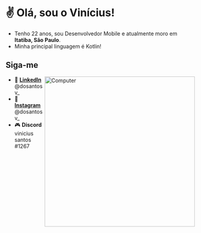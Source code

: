 # ✌ Olá, sou o Vinícius!

- Tenho 22 anos, sou Desenvolvedor Mobile e atualmente moro em **Itatiba, São Paulo**.
- Minha principal linguagem é Kotlin!
 
## Siga-me

<img src="https://raw.githubusercontent.com/MicaelliMedeiros/micaellimedeiros/master/image/computer-illustration.png" min-width="400px" max-width="400px" width="400px" align="right" alt="Computer">

- 💼 **[LinkedIn](https://www.linkedin.com/in/win%C3%ADcius-ferreira-dos-santos-a58952214/)** @dosantosv_
- 📸 **[Instagram](https://www.instagram.com/dosantosv_/)** @dosantosv_
- 🎮 **Discord** vinicius santos #1267

